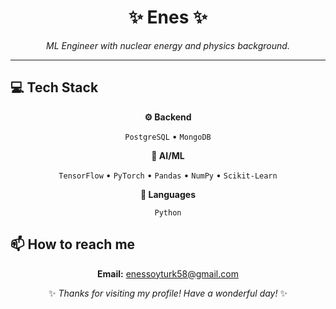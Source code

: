 <div align="center">

# ✨ Enes ✨

<p><em>ML Engineer with nuclear energy and physics background. </em></p>

<hr>

</div>

## 💻 Tech Stack

<div align="center">

**⚙️ Backend**

`PostgreSQL` • `MongoDB`

**🧠 AI/ML**

`TensorFlow` • `PyTorch` • `Pandas` • `NumPy` • `Scikit-Learn`

**💬 Languages**

`Python`

</div>

## 📫 How to reach me

<div align="center">

**Email:** enessoyturk58@gmail.com

</div>

<div align="center">

✨ *Thanks for visiting my profile! Have a wonderful day!* ✨

</div>
